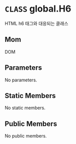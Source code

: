 # `CLASS` global.H6
HTML h6 태그와 대응되는 클래스

## Mom
DOM

## Parameters
No parameters.

## Static Members
No static members.

## Public Members
No public members.

